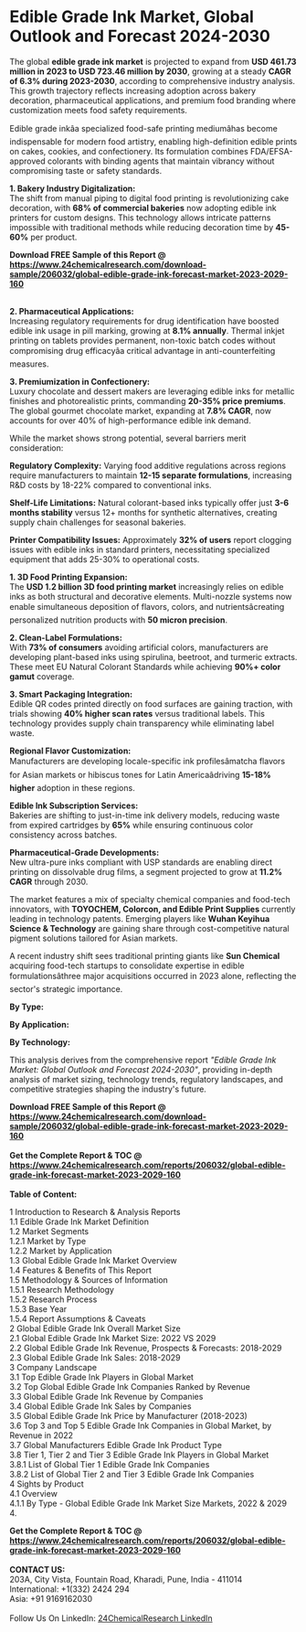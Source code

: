 <h1>Edible Grade Ink Market, Global Outlook and Forecast 2024-2030</h1><p>The global <strong>edible grade ink market</strong> is projected to expand from <strong>USD 461.73 million in 2023 to USD 723.46 million by 2030</strong>, growing at a steady <strong>CAGR of 6.3% during 2023-2030</strong>, according to comprehensive industry analysis. This growth trajectory reflects increasing adoption across bakery decoration, pharmaceutical applications, and premium food branding where customization meets food safety requirements.</p><p>Edible grade inkâa specialized food-safe printing mediumâhas become indispensable for modern food artistry, enabling high-definition edible prints on cakes, cookies, and confectionery. Its formulation combines FDA/EFSA-approved colorants with binding agents that maintain vibrancy without compromising taste or safety standards.</p><p><strong>1. Bakery Industry Digitalization:</strong><br>
The shift from manual piping to digital food printing is revolutionizing cake decoration, with <strong>68% of commercial bakeries</strong> now adopting edible ink printers for custom designs. This technology allows intricate patterns impossible with traditional methods while reducing decoration time by <strong>45-60%</strong> per product.</p><div><b>Download FREE Sample of this Report @ 
            <a href="https://www.24chemicalresearch.com/download-sample/206032/global-edible-grade-ink-forecast-market-2023-2029-160">
            https://www.24chemicalresearch.com/download-sample/206032/global-edible-grade-ink-forecast-market-2023-2029-160</a></b></div><br><p><strong>2. Pharmaceutical Applications:</strong><br>
Increasing regulatory requirements for drug identification have boosted edible ink usage in pill marking, growing at <strong>8.1% annually</strong>. Thermal inkjet printing on tablets provides permanent, non-toxic batch codes without compromising drug efficacyâa critical advantage in anti-counterfeiting measures.</p><p><strong>3. Premiumization in Confectionery:</strong><br>
Luxury chocolate and dessert makers are leveraging edible inks for metallic finishes and photorealistic prints, commanding <strong>20-35% price premiums</strong>. The global gourmet chocolate market, expanding at <strong>7.8% CAGR</strong>, now accounts for over 40% of high-performance edible ink demand.</p><p>While the market shows strong potential, several barriers merit consideration:</p><p><strong>Regulatory Complexity:</strong> Varying food additive regulations across regions require manufacturers to maintain <strong>12-15 separate formulations</strong>, increasing R&amp;D costs by 18-22% compared to conventional inks.</p><p><strong>Shelf-Life Limitations:</strong> Natural colorant-based inks typically offer just <strong>3-6 months stability</strong> versus 12+ months for synthetic alternatives, creating supply chain challenges for seasonal bakeries.</p><p><strong>Printer Compatibility Issues:</strong> Approximately <strong>32% of users</strong> report clogging issues with edible inks in standard printers, necessitating specialized equipment that adds 25-30% to operational costs.</p><p><strong>1. 3D Food Printing Expansion:</strong><br>
The <strong>USD 1.2 billion 3D food printing market</strong> increasingly relies on edible inks as both structural and decorative elements. Multi-nozzle systems now enable simultaneous deposition of flavors, colors, and nutrientsâcreating personalized nutrition products with <strong>50 micron precision</strong>.</p><p><strong>2. Clean-Label Formulations:</strong><br>
With <strong>73% of consumers</strong> avoiding artificial colors, manufacturers are developing plant-based inks using spirulina, beetroot, and turmeric extracts. These meet EU Natural Colorant Standards while achieving <strong>90%+ color gamut</strong> coverage.</p><p><strong>3. Smart Packaging Integration:</strong><br>
Edible QR codes printed directly on food surfaces are gaining traction, with trials showing <strong>40% higher scan rates</strong> versus traditional labels. This technology provides supply chain transparency while eliminating label waste.</p><p><strong>Regional Flavor Customization:</strong><br>
    Manufacturers are developing locale-specific ink profilesâmatcha flavors for Asian markets or hibiscus tones for Latin Americaâdriving <strong>15-18% higher</strong> adoption in these regions.</p><p><strong>Edible Ink Subscription Services:</strong><br>
    Bakeries are shifting to just-in-time ink delivery models, reducing waste from expired cartridges by <strong>65%</strong> while ensuring continuous color consistency across batches.</p><p><strong>Pharmaceutical-Grade Developments:</strong><br>
    New ultra-pure inks compliant with USP  standards are enabling direct printing on dissolvable drug films, a segment projected to grow at <strong>11.2% CAGR</strong> through 2030.</p><p>The market features a mix of specialty chemical companies and food-tech innovators, with <strong>TOYOCHEM, Colorcon, and Edible Print Supplies</strong> currently leading in technology patents. Emerging players like <strong>Wuhan Keyihua Science &amp; Technology</strong> are gaining share through cost-competitive natural pigment solutions tailored for Asian markets.</p><p>A recent industry shift sees traditional printing giants like <strong>Sun Chemical</strong> acquiring food-tech startups to consolidate expertise in edible formulationsâthree major acquisitions occurred in 2023 alone, reflecting the sector's strategic importance.</p><p><strong>By Type:</strong></p><p><strong>By Application:</strong></p><p><strong>By Technology:</strong></p><p>This analysis derives from the comprehensive report <em>"Edible Grade Ink Market: Global Outlook and Forecast 2024-2030"</em>, providing in-depth analysis of market sizing, technology trends, regulatory landscapes, and competitive strategies shaping the industry's future.</p><div><b>Download FREE Sample of this Report @ 
            <a href="https://www.24chemicalresearch.com/download-sample/206032/global-edible-grade-ink-forecast-market-2023-2029-160">
            https://www.24chemicalresearch.com/download-sample/206032/global-edible-grade-ink-forecast-market-2023-2029-160</a></b></div><br><div><b>Get the Complete Report & TOC @ 
            <a href="https://www.24chemicalresearch.com/reports/206032/global-edible-grade-ink-forecast-market-2023-2029-160">
            https://www.24chemicalresearch.com/reports/206032/global-edible-grade-ink-forecast-market-2023-2029-160</a></b></div><br>
            <b>Table of Content:</b><p>1 Introduction to Research & Analysis Reports<br />
    1.1 Edible Grade Ink Market Definition<br />
    1.2 Market Segments<br />
        1.2.1 Market by Type<br />
        1.2.2 Market by Application<br />
    1.3 Global Edible Grade Ink Market Overview<br />
    1.4 Features & Benefits of This Report<br />
    1.5 Methodology & Sources of Information<br />
        1.5.1 Research Methodology<br />
        1.5.2 Research Process<br />
        1.5.3 Base Year<br />
        1.5.4 Report Assumptions & Caveats<br />
2 Global Edible Grade Ink Overall Market Size<br />
    2.1 Global Edible Grade Ink Market Size: 2022 VS 2029<br />
    2.2 Global Edible Grade Ink Revenue, Prospects & Forecasts: 2018-2029<br />
    2.3 Global Edible Grade Ink Sales: 2018-2029<br />
3 Company Landscape<br />
    3.1 Top Edible Grade Ink Players in Global Market<br />
    3.2 Top Global Edible Grade Ink Companies Ranked by Revenue<br />
    3.3 Global Edible Grade Ink Revenue by Companies<br />
    3.4 Global Edible Grade Ink Sales by Companies<br />
    3.5 Global Edible Grade Ink Price by Manufacturer (2018-2023)<br />
    3.6 Top 3 and Top 5 Edible Grade Ink Companies in Global Market, by Revenue in 2022<br />
    3.7 Global Manufacturers Edible Grade Ink Product Type<br />
    3.8 Tier 1, Tier 2 and Tier 3 Edible Grade Ink Players in Global Market<br />
        3.8.1 List of Global Tier 1 Edible Grade Ink Companies<br />
        3.8.2 List of Global Tier 2 and Tier 3 Edible Grade Ink Companies<br />
4 Sights by Product<br />
    4.1 Overview<br />
        4.1.1 By Type - Global Edible Grade Ink Market Size Markets, 2022 & 2029<br />
        4.</p><div><b>Get the Complete Report & TOC @ 
            <a href="https://www.24chemicalresearch.com/reports/206032/global-edible-grade-ink-forecast-market-2023-2029-160">
            https://www.24chemicalresearch.com/reports/206032/global-edible-grade-ink-forecast-market-2023-2029-160</a></b></div><br><b>CONTACT US:</b><br>
            203A, City Vista, Fountain Road, Kharadi, Pune, India - 411014<br>
            International: +1(332) 2424 294<br>
            Asia: +91 9169162030 <br><br>
            Follow Us On LinkedIn: <a href="https://www.linkedin.com/company/24chemicalresearch/">24ChemicalResearch LinkedIn</a>